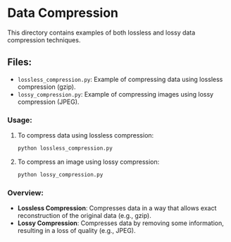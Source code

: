 # Data Compression

This directory contains examples of both lossless and lossy data compression techniques.

## Files:
- `lossless_compression.py`: Example of compressing data using lossless compression (gzip).
- `lossy_compression.py`: Example of compressing images using lossy compression (JPEG).

### Usage:
1. To compress data using lossless compression:
    ```bash
    python lossless_compression.py
    ```

2. To compress an image using lossy compression:
    ```bash
    python lossy_compression.py
    ```

### Overview:
- **Lossless Compression**: Compresses data in a way that allows exact reconstruction of the original data (e.g., gzip).
- **Lossy Compression**: Compresses data by removing some information, resulting in a loss of quality (e.g., JPEG).

